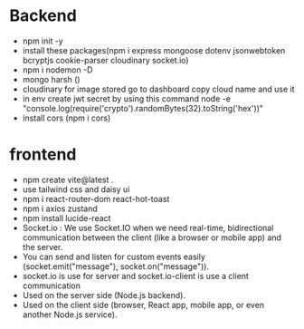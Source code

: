 # Backend

- npm init -y
- install these packages(npm i express mongoose dotenv jsonwebtoken bcryptjs cookie-parser cloudinary socket.io)
- npm i nodemon -D
- mongo harsh ()
- cloudinary for image stored go to dashboard copy cloud name and use it
- in env create jwt secret by using this command node -e "console.log(require('crypto').randomBytes(32).toString('hex'))"
- install cors (npm i cors)

# frontend

- npm create vite@latest .
- use tailwind css and daisy ui
- npm i react-router-dom react-hot-toast
- npm i axios zustand
- npm install lucide-react
- Socket.io : We use Socket.IO when we need real-time, bidirectional communication between the client (like a browser or mobile app) and the server.
- You can send and listen for custom events easily (socket.emit("message"), socket.on("message")).
- socket.io is use for server and socket.io-client is use a client communication
- Used on the server side (Node.js backend).
- Used on the client side (browser, React app, mobile app, or even another Node.js service).
